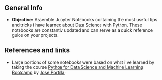 ## General Info

- **Objective:** Assemble Jupyter Notebooks containing the most useful tips and tricks i have learned about Data Science with Python. These notebooks are constantly updated and can serve as a quick reference guide on your projects.

## References and links
- Large portions of some notebooks were based on what i've learned by taking the course [Python for Data Science and Machine Learning Bootcamp](https://www.udemy.com/course/python-for-data-science-and-machine-learning-bootcamp) by [Jose Portilla](https://www.linkedin.com/in/jmportilla);

